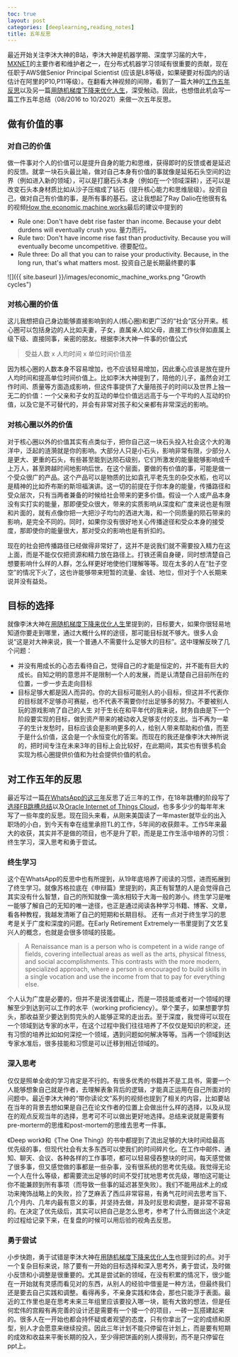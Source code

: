 ```yaml
---
toc: true
layout: post
categories: [deeplearning,reading_notes]
title: 五年反思
---
```

最近开始关注李沐大神的B站，李沐大神是机器学期、深度学习届的大牛，[MXNET](https://www.cs.cmu.edu/~muli/file/mxnet-learning-sys.pdf)的主要作者和维护者之一，在分布式机器学习领域有很重要的贡献，现在任职于AWS做Senior Principal Scientist (应该是L8等级，如果硬要对标国内的话估计在阿里的P10,P11等级）。在翻看大神视频的间隙，看到了一篇大神的[工作五年反思](https://www.bilibili.com/read/cv11414235?spm_id_from=333.999.0.0)以及另一篇[用随机梯度下降来优化人生](https://www.bilibili.com/read/cv13335461?spm_id_from=333.999.0.0)，深受触动。因此，也想借此机会写一篇工作五年总结（08/2016 to 10/2021）来做一次五年反思。

## 做有价值的事
### 对自己的价值
做一件事对个人的价值可以是提升自身的能力和思维，获得即时的反馈或者是延迟的反馈。就拿一块石头最比喻，做对自己本身有价值的事就像是延拓石头空间的边界（例如进入新的领域），可以是打磨石头本身（例如在一个领域深耕），还可以是改变石头本身材质比如从沙子压缩成了钻石（提升核心能力和思维层级）。投资自己，做对自己有价值的事，是所有事的基石。这让我想起了Ray Dalio在他很有名的视频[How the economic machine works](https://www.youtube.com/watch?v=PHe0bXAIuk0&t=1777s)最后的建议中提到的
- Rule one: Don't have debt rise faster than income. Because your debt durdens will eventually crush you. 量力而行。
- Rule two: Don't have income rise fast than productivity. Because you will eventually become uncompetitive. 德要配位。
- Rule three: Do all that you can to raise your productivity. Because, in the long run, that's what matters most. 投资自己是长期最终要的事

![]({{ site.baseurl }}/images/economic_machine_works.png "Growth cycles")

### 对核心圈的价值
这儿我想把自己身边能够直接影响到的人(核心圈)和更广泛的“社会”区分开来。核心圈可以包括身边的人比如夫妻，子女，直属亲人如父母，直接工作伙伴如直属上级下级、直接同事，亲密的朋友。根据李沐大神一件事的价值公式
> 受益人数 x 人均时间 x 单位时间价值差 

因为核心圈的人数本身不容易增加，也不应该轻易增加，因此重心应该是放在提升人均时间和提高单位时间价值上。比如李沐大神提到了，陪他的儿子，虽然会对工作时间、质量等方面造成影响，但这件事提供了大量陪孩子的时间以及世界上独一无二的价值：一个父亲和子女的互动的单位价值远远高于与一个平均的人互动的价值，以及它是不可替代的，并会有非常对孩子和父亲都有非常深远的影响。

### 对核心圈以外的价值
对于核心圈以外的价值其实有点类似于，把你自己这一块石头投入社会这个大的海洋中，泛起的涟漪就是你的影响。大部分人只是小石头，影响非常有限，少部分人是更大、更重的石头，有些甚至能到达陨石级别，它们所激发的能量能够影响成千上万人，甚至跨越时间地影响后世。在这个层面，要做的有价值的事，可能是做一个受众很广的产品。这个产品可以是物质的比如袁孔平老先生的杂交水稻，也可以是精神的比如乔布斯的斯坦福演讲。这一切的前提在于你本身的能量，传播路径和受众层次，只有当两者兼备的时候给社会带来的更多价值。假设一个人或产品本身没有实打实的能量，那即便受众很大，带来的实质影响从深度和广度来说也是有限和片面的，就有点像你把一大把沙子均匀的洒进大海，和一个同质量的陨石带来的影响，是完全不同的。同时，如果你没有很好地关心传播途径和受众本身的接受度，那即使你的能量很大，那对受众的影响也是有折扣的。

现在的社会把传播路径已经做得非常好了，这并不是说我们就不需要投入精力在这上面，而是不能仅仅把资源和精力放在路径上。打铁还需自身硬，同时想清楚自己想要影响什么样的人群，怎么样更好地使他们理解等等。现在太多的人在“肚子空空”的情况下火了，这也许能够带来短暂的流量、金钱、地位，但对于个人长期来说并没有益处。

## 目标的选择
就像李沐大神在[用随机梯度下降来优化人生](https://www.bilibili.com/read/cv13335461?spm_id_from=333.999.0.0)里提到的，目标要大，如果你很轻易地知道你要走到哪里，通过大概什么样的途径，那可能目标就不够大。很多人会说“这是对大神来说，我一个普通人不需要什么足够大的目标”。这中理解反映了几个问题：
- 并没有用成长的心态去看待自己，觉得自己的才能是恒定的，并不能有巨大的成长。自知之明的意思并不是限制一个人的发展，而是认清楚自己目前所在的位置，一步一步去走向目标
- 目标足够大都是因人而异的。你的大目标可能别人的小目标，但这并不代表你的目标就不足够亦可赛艇，也不代表不需要你付出足够多的努力。不要被别人玩的游戏影响了自己的人生
对于生长在和平年代的我来说，财务自由是下一个阶段要实现的目标，做到资产带来的被动收入足够支付的支出。当不再为一辈子的生计发愁时，目标应该会是影响更多的人，给别人带来帮助和价值，而至于是什么价值，这会是一个永恒变化的答案。而现在的我还是像李沐大神所说的，把时间专注在未来3年的目标上会比较好，在此期间，其实也有很多机会实现为核心圈提供价值和为社会提供价值的机会。

## 对工作五年的反思
最近写过一篇[在WhatsApp的这三年](https://www.1point3acres.com/bbs/thread-775864-1-1.html)反思了近三年的工作，在18年跳槽的阶段写了[选择FB跳槽总结](https://www.1point3acres.com/bbs/thread-429180-1-1.html)以及[Oracle Internet of Things Cloud](https://www.1point3acres.com/bbs/thread-429228-1-1.html)，也多多少少的每年年末写了一些年度的反思。现在回头来看，从刚来美国读了一年master就毕业的出入职场的小白，到今天有幸在组里承担TL的工作，5年间的收获颇丰。工作5年来最大的收获，其实并不是做的项目，也不是升了职，而是是工作生活中培养的习惯：终生学习，深入思考和勇于尝试。
### 终生学习
这个在WhatsApp的反思中也有所提到，从19年底培养了阅读的习惯，进而拓展到了终生学习。就像苏格拉底在《申辩篇》里提到的，真正有智慧的人是会觉得自己其实没有什么智慧，自己的所知就像一滴水相较于大海一般的渺小。终生学习是唯一能够了解自己的无知的唯一途径，也正是通过阅读各种学习书籍、博客、文章，看各种教程，我越发清晰了自己的短期和长期目标。
还有一点对于终生学习的思考是关于广度和深度的问题。在Early Retirement Extremely一书里提到了文艺复兴人的概念，也就是会很多领域的技能。
> A Renaissance man is a person who is competent in a wide range of fields, covering intellectual areas as well as the arts, physical fitness, and social accomplishments. This contrasts with the more modern, specialized approach, where a person is encouraged to build skills in a single vocation and use the income from that to pay for everything else. 

个人认为广度是必要的，但并不是说浅尝辄止，而是一项技能或者对一个领域的理解至少到达到可以工作的水平（working proficiency）。举个栗子，如果想要学剪头，那收益至少要达到剪完头的人能够正常的走出去。至于深度，我觉得可以现在一个领域到达专家的水平，在这个过程中我们往往培养了不仅仅是知识的积淀，还有习惯的培养比如如何深挖一个领域，遇到问题如何解决等等。当再一个领域到达专家水准后，很多技能和习惯是可以迁移到相近领域的。
### 深入思考
仅仅是照单全收的学习肯定是不行的。有很多优秀的书籍并不是工具书，需要一个人能够想象自己就是作者，去理解表象背后的逻辑，才能真正运用在自己所面对的问题中。最近李沐大神的“带你读论文”系列的视频也提到了相关的内容，比如要站在当年的背景去想如果是自己在论文作者的位置上会做出什么样的选择，以及从现在的观点反观当年的选择，思考可不可以做出更好地选择。总结来说就是需要有pre-morterm的思维和post-mortem的思维去思考一件事。

《Deep work》和《The One Thing》的书中都提到了流出足够的大块时间给最高优先级的事，但现代社会有太多东西可以使我们的时间碎片化。在工作中邮件、通知、聊天、会议、各种各样的工作事项，都可以轻易侵吞整块的时间，每天感觉做了很多事，但又感觉做的事都是一些杂事，没有很系统的思考优先级。我觉得无论一个人在什么等级，都需要流出足够的时间不受打扰地思考优先级，哪怕这可能让你不能兼顾到所有事项（而导致一些事的延迟甚至失败）。我们不能用战术上的成功来掩饰战略上的失败，捡了芝麻丢了西瓜非常容易，有勇气花时间去思考当下、几个月内、几年内最有意义的事，并坚持去做，并及时反思和调整，是非常不容易的。在决定了优先级后，其实可以把自己是怎么思考，参考了什么而做出这个决定的过程给记录下来，在复盘的时候可以用后验的视角去反思。
### 勇于尝试
小步快跑，勇于试错是李沐大神在[用随机梯度下降来优化人生](https://www.bilibili.com/read/cv13335461?spm_id_from=333.999.0.0)也提到过的点。对于一个复杂目标来说，除了要有一开始的目标选择和深入思考外，勇于尝试，及时做小反馈和小调整是很重要的。尤其是尝试新的领域，在没有积累的情况下，很少能在一开始就有灵感而看见对的东西，从别人的经验中借鉴是一种方法，但最终我们还是要去自己实践和调整。看得再多，不亲身实践和体会，那也只能浮于表面。最近的工作里也是在思考未来三年组里应该要投入哪一块，能有大致的想法，但是任何宏伟的宫殿有再完善的设计还是需要有一个接一个的项目，一砖一瓦搭建起来的。很多人在一开始也都会持怀疑或者观望的态度，只有你拿出了一定的成绩和原型，别人才会愿意来继续投资。因此三年计划不能只停留在计划上，而是要有短期的成效和收益来平衡长期的投入，至少得把饼画的别人摸得到，而不是只停留在ppt上。




